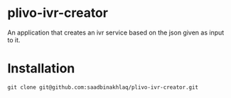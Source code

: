 plivo-ivr-creator
=================

An application that creates an ivr service based on the json  given as input to it.

Installation
============

```
git clone git@github.com:saadbinakhlaq/plivo-ivr-creator.git
```


